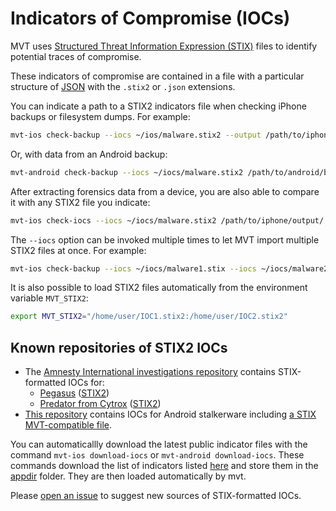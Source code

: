 # Indicators of Compromise (IOCs)

MVT uses [Structured Threat Information Expression (STIX)](https://oasis-open.github.io/cti-documentation/stix/intro.html) files to identify potential traces of compromise.

These indicators of compromise are contained in a file with a particular structure of [JSON](https://en.wikipedia.org/wiki/JSON) with the `.stix2` or `.json` extensions.

You can indicate a path to a STIX2 indicators file when checking iPhone backups or filesystem dumps. For example:

```bash
mvt-ios check-backup --iocs ~/ios/malware.stix2 --output /path/to/iphone/output /path/to/backup
```

Or, with data from an Android backup:

```bash
mvt-android check-backup --iocs ~/iocs/malware.stix2 /path/to/android/backup/
```

After extracting forensics data from a device, you are also able to compare it with any STIX2 file you indicate:

```bash
mvt-ios check-iocs --iocs ~/iocs/malware.stix2 /path/to/iphone/output/
```

The `--iocs` option can be invoked multiple times to let MVT import multiple STIX2 files at once. For example:

```bash
mvt-ios check-backup --iocs ~/iocs/malware1.stix --iocs ~/iocs/malware2.stix2 /path/to/backup
```

It is also possible to load STIX2 files automatically from the environment variable `MVT_STIX2`:

```bash
export MVT_STIX2="/home/user/IOC1.stix2:/home/user/IOC2.stix2"
```

## Known repositories of STIX2 IOCs

- The [Amnesty International investigations repository](https://github.com/AmnestyTech/investigations) contains STIX-formatted IOCs for:
    - [Pegasus](https://en.wikipedia.org/wiki/Pegasus_(spyware)) ([STIX2](https://raw.githubusercontent.com/AmnestyTech/investigations/master/2021-07-18_nso/pegasus.stix2))
    - [Predator from Cytrox](https://citizenlab.ca/2021/12/pegasus-vs-predator-dissidents-doubly-infected-iphone-reveals-cytrox-mercenary-spyware/) ([STIX2](https://raw.githubusercontent.com/AmnestyTech/investigations/master/2021-12-16_cytrox/cytrox.stix2))
- [This repository](https://github.com/Te-k/stalkerware-indicators) contains IOCs for Android stalkerware including [a STIX MVT-compatible file](https://raw.githubusercontent.com/Te-k/stalkerware-indicators/master/stalkerware.stix2).

You can automaticallly download the latest public indicator files with the command `mvt-ios download-iocs` or `mvt-android download-iocs`. These commands download the list of indicators listed [here](https://github.com/mvt-project/mvt/blob/main/public_indicators.json) and store them in the [appdir](https://pypi.org/project/appdirs/) folder. They are then loaded automatically by mvt.

Please [open an issue](https://github.com/mvt-project/mvt/issues/) to suggest new sources of STIX-formatted IOCs.
